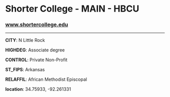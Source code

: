 # Shorter College - MAIN - HBCU
### www.shortercollege.edu
---
**CITY**: N Little Rock

**HIGHDEG**: Associate degree

**CONTROL**: Private Non-Profit

**ST_FIPS**: Arkansas

**RELAFFIL**: African Methodist Episcopal

**location**: 34.75933, -92.261331